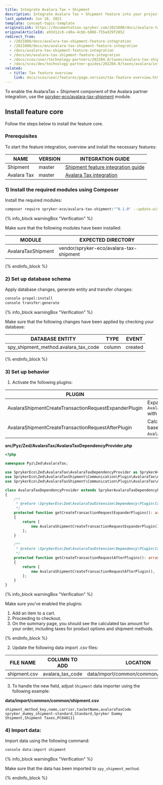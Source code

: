 ```yaml
---
title: Integrate Avalara Tax + Shipment
description: Integrate Avalara Tax + Shipment feature into your project.
last_updated: Jun 18, 2021
template: concept-topic-template
originalLink: https://documentation.spryker.com/2021080/docs/avalara-tax-shipment-feature-integration
originalArticleId: a93d12c8-c40a-4cbb-b866-755ad29f2852
redirect_from:
  - /2021080/docs/avalara-tax-shipment-feature-integration
  - /2021080/docs/en/avalara-tax-shipment-feature-integration
  - /docs/avalara-tax-shipment-feature-integration
  - /docs/en/avalara-tax-shipment-feature-integration
  - /docs/scos/user/technology-partners/202204.0/taxes/avalara-tax-shipment-feature-integration.html
  - /docs/scos/dev/technology-partner-guides/202204.0/taxes/avalara/integrating-avalara-tax-shipment.html
related:
  - title: Tax feature overview
    link: docs/scos/user/features/page.version/tax-feature-overview.html
---
```


To enable the AvalaraTax + Shipment component of the Avalara partner integration, use the [spryker-eco/avalara-tax-shipment](https://github.com/spryker-eco/avalara-tax-shipment) module.  

## Install feature core

Follow the steps below to install the feature core.

### Prerequisites

To start the feature integration, overview and install the necessary features:

| NAME | VERSION | INTEGRATION GUIDE |
| --- | --- | --- |
| Shipment | master | [Shipment feature integration guide](/docs/pbc/all/carrier-management/install-and-upgrade/integrate-the-shipment-feature.html) |
| Avalara Tax | master | [Avalara Tax integration](/docs/pbc/all/tax-management/third-party-integrations/integrate-avalara.html) |

### 1) Install the required modules using Composer


Install the required modules:

```bash
composer require spryker-eco/avalara-tax-shipment:"^0.1.0" --update-with-dependencies
```

{% info_block warningBox "Verification" %}

Make sure that the following modules have been installed:

| MODULE | EXPECTED DIRECTORY |
|---|---|
| AvalaraTaxShipment |vendor/spryker-eco/avalara-tax-shipment|

{% endinfo_block %}

### 2) Set up database schema

Apply database changes, generate entity and transfer changes:

```bash
console propel:install
console transfer:generate
```

{% info_block warningBox "Verification" %}

Make sure that the following changes have been applied by checking your database:

| DATABASE ENTITY | TYPE | EVENT |
|---|---|---|
| spy_shipment_method.avalara_tax_code | column | created |

{% endinfo_block %}

### 3) Set up behavior

1. Activate the following plugins:

| PLUGIN | SPECIFICATION | PREREQUISITES | NAMESPACE |
| --- | --- | --- | --- |
| AvalaraShipmentCreateTransactionRequestExpanderPlugin | Expands `AvalaraCreateTransactionRequestTransfer` with shipments. | None | SprykerEco\Zed\AvalaraTaxShipment\Communication\Plugin\AvalaraTax |
|AvalaraShipmentCreateTransactionRequestAfterPlugin | Calculates taxes for shipment methods based on `AvalaraCreateTransactionResponseTransfer`. | None | SprykerEco\Zed\AvalaraTaxShipment\Communication\Plugin\AvalaraTax |

**src/Pyz/Zed/AvalaraTax/AvalaraTaxDependencyProvider.php**

```php
<?php

namespace Pyz\Zed\AvalaraTax;

use SprykerEco\Zed\AvalaraTax\AvalaraTaxDependencyProvider as SprykerAvalaraTaxDependencyProvider;
use SprykerEco\Zed\AvalaraTaxShipment\Communication\Plugin\AvalaraTax\AvalaraShipmentCreateTransactionRequestAfterPlugin;
use SprykerEco\Zed\AvalaraTaxShipment\Communication\Plugin\AvalaraTax\AvalaraShipmentCreateTransactionRequestExpanderPlugin;

class AvalaraTaxDependencyProvider extends SprykerAvalaraTaxDependencyProvider
{
    /**
     * @return \SprykerEco\Zed\AvalaraTaxExtension\Dependency\Plugin\CreateTransactionRequestExpanderPluginInterface[]
     */
    protected function getCreateTransactionRequestExpanderPlugins(): array
    {
        return [
            new AvalaraShipmentCreateTransactionRequestExpanderPlugin(),
        ];
    }

    /**
     * @return \SprykerEco\Zed\AvalaraTaxExtension\Dependency\Plugin\CreateTransactionRequestAfterPluginInterface[]
     */
    protected function getCreateTransactionRequestAfterPlugins(): array
    {
        return [
            new AvalaraShipmentCreateTransactionRequestAfterPlugin(),
        ];
    }
}
```

{% info_block warningBox "Verification" %}

Make sure you’ve enabled the plugins:
1. Add an item to a cart.
2. Proceeding to checkout.
3. On the summary page, you should see the calculated tax amount for your order, including taxes for product options and shipment methods.

{% endinfo_block %}

2. Update the following data import .csv files:

| FILE NAME | COLUMN TO ADD | LOCATION |
| --- | --- | --- |
| shipment.csv | avalara_tax_code | data/import/common/common/shipment.csv |

3. To handle the new field, adjust `Shipment` data importer using the following example:

**data/import/common/common/shipment.csv**

```csv
shipment_method_key,name,carrier,taxSetName,avalaraTaxCode
spryker_dummy_shipment-standard,Standard,Spryker Dummy Shipment,Shipment Taxes,PC040111
```

### 4) Import data:

Import data using the following command:

```bash
console data:import shipment
```

{% info_block warningBox "Verification" %}

Make sure that the data has been imported to `spy_shipment_method`.

{% endinfo_block %}
